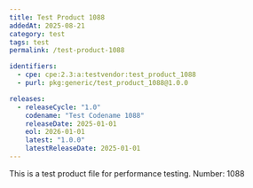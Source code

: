 ```yaml
---
title: Test Product 1088
addedAt: 2025-08-21
category: test
tags: test
permalink: /test-product-1088

identifiers:
  - cpe: cpe:2.3:a:testvendor:test_product_1088
  - purl: pkg:generic/test_product_1088@1.0.0

releases:
  - releaseCycle: "1.0"
    codename: "Test Codename 1088"
    releaseDate: 2025-01-01
    eol: 2026-01-01
    latest: "1.0.0"
    latestReleaseDate: 2025-01-01
---
```


This is a test product file for performance testing. Number: 1088
